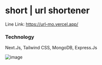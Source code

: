 # short | url shortener

Line Link: https://url-mo.vercel.app/

### Technology
Next.Js, Tailwind CSS, MongoDB, Express.Js

![image](https://github.com/mostafizar-rahman/short/assets/93414878/bc3b9915-b558-438d-914a-50d10cdf1d14)
